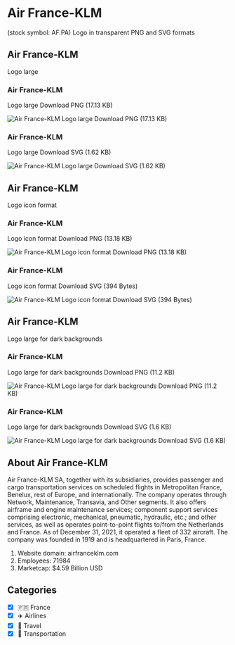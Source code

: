 # Air France-KLM
 (stock symbol: AF.PA) Logo in transparent PNG and SVG formats

## Air France-KLM
 Logo large

### Air France-KLM
 Logo large Download PNG (17.13 KB)

![Air France-KLM
 Logo large Download PNG (17.13 KB)](/img/orig/AF.PA_BIG-be64dc4a.png)

### Air France-KLM
 Logo large Download SVG (1.62 KB)

![Air France-KLM
 Logo large Download SVG (1.62 KB)](/img/orig/AF.PA_BIG-083ed275.svg)

## Air France-KLM
 Logo icon format

### Air France-KLM
 Logo icon format Download PNG (13.18 KB)

![Air France-KLM
 Logo icon format Download PNG (13.18 KB)](/img/orig/AF.PA-b92a6da2.png)

### Air France-KLM
 Logo icon format Download SVG (394 Bytes)

![Air France-KLM
 Logo icon format Download SVG (394 Bytes)](/img/orig/AF.PA-60cf37a7.svg)

## Air France-KLM
 Logo large for dark backgrounds

### Air France-KLM
 Logo large for dark backgrounds Download PNG (11.2 KB)

![Air France-KLM
 Logo large for dark backgrounds Download PNG (11.2 KB)](/img/orig/AF.PA_BIG.D-9b1453db.png)

### Air France-KLM
 Logo large for dark backgrounds Download SVG (1.6 KB)

![Air France-KLM
 Logo large for dark backgrounds Download SVG (1.6 KB)](/img/orig/AF.PA_BIG.D-b3016b82.svg)

## About Air France-KLM


Air France-KLM SA, together with its subsidiaries, provides passenger and cargo transportation services on scheduled flights in Metropolitan France, Benelux, rest of Europe, and internationally. The company operates through Network, Maintenance, Transavia, and Other segments. It also offers airframe and engine maintenance services; component support services comprising electronic, mechanical, pneumatic, hydraulic, etc.; and other services, as well as operates point-to-point flights to/from the Netherlands and France. As of December 31, 2021, it operated a fleet of 332 aircraft. The company was founded in 1919 and is headquartered in Paris, France.

1. Website domain: airfranceklm.com
2. Employees: 71984
3. Marketcap: $4.59 Billion USD


## Categories
- [x] 🇫🇷 France
- [x] ✈️ Airlines
- [x] 🌴 Travel
- [x] 🚚 Transportation
